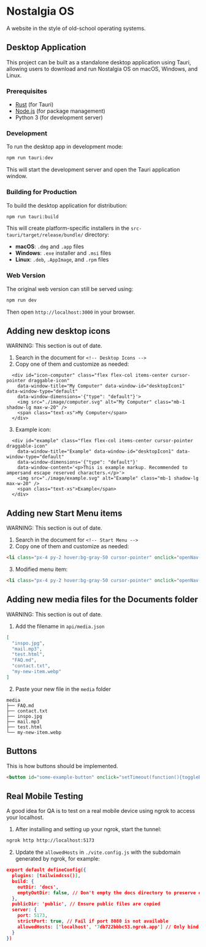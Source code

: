 # Nostalgia OS
A website in the style of old-school operating systems.

## Desktop Application

This project can be built as a standalone desktop application using Tauri, allowing users to download and run Nostalgia OS on macOS, Windows, and Linux.

### Prerequisites

- [Rust](https://rustup.rs/) (for Tauri)
- [Node.js](https://nodejs.org/) (for package management)
- Python 3 (for development server)

### Development

To run the desktop app in development mode:

```bash
npm run tauri:dev
```

This will start the development server and open the Tauri application window.

### Building for Production

To build the desktop application for distribution:

```bash
npm run tauri:build
```

This will create platform-specific installers in the `src-tauri/target/release/bundle/` directory:

- **macOS**: `.dmg` and `.app` files
- **Windows**: `.exe` installer and `.msi` files
- **Linux**: `.deb`, `.AppImage`, and `.rpm` files

### Web Version

The original web version can still be served using:

```bash
npm run dev
```

Then open `http://localhost:3000` in your browser.

## Adding new desktop icons
WARNING: This section is out of date.
1. Search in the document for `<!-- Desktop Icons -->`
2. Copy one of them and customize as needed:
```
  <div id="icon-computer" class="flex flex-col items-center cursor-pointer draggable-icon"
    data-window-title="My Computer" data-window-id="desktopIcon1" data-window-type="default"
    data-window-dimensions='{"type": "default"}'>
    <img src="./image/computer.svg" alt="My Computer" class="mb-1 shadow-lg max-w-20" />
    <span class="text-xs">My Computer</span>
  </div>
```
3. Example icon:
```
  <div id="example" class="flex flex-col items-center cursor-pointer draggable-icon"
    data-window-title="Example" data-window-id="desktopIcon1" data-window-type="default"
    data-window-dimensions='{"type": "default"}'
    data-window-content='<p>This is example markup. Recommended to ampersand escape reserved characters.</p>'>
    <img src="./image/example.svg" alt="Example" class="mb-1 shadow-lg max-w-20" />
    <span class="text-xs">Example</span>
  </div>
```

## Adding new Start Menu items
WARNING: This section is out of date.
1. Search in the document for `<!-- Start Menu -->`
2. Copy one of them and customize as needed:
```html
<li class="px-4 py-2 hover:bg-gray-50 cursor-pointer" onclick="openNav('Settings', { type: 'default' }, 'Settings')">Settings</li>
```
3. Modified menu item:
```html
<li class="px-4 py-2 hover:bg-gray-50 cursor-pointer" onclick="openNav('ExampleItem', '<p class=&quot;font-bold&quot;>This is some example content using HTML markup</p>', { type: 'integer', width: 600, height: 400 }, 'ExampleItem')">Example Item</li>
```

## Adding new media files for the Documents folder
WARNING: This section is out of date.
1. Add the filename in `api/media.json`
```json
[
  "inspo.jpg",
  "mail.mp3",
  "test.html",
  "FAQ.md",
  "contact.txt",
  "my-new-item.webp"
]
```
2. Paste your new file in the `media` folder
```
media
├── FAQ.md
├── contact.txt
├── inspo.jpg
├── mail.mp3
├── test.html
└── my-new-item.webp
```

## Buttons
This is how buttons should be implemented.
```html
<button id="some-example-button" onclick="setTimeout(function(){toggleButtonActiveState('some-example-button', 'OK')}, 1000);toggleButtonActiveState('some-example-button', 'Cool!');createWindow('OK Button Pressed', 'Your OK button has successfully been pressed!', false, 'ok-pressed', false, false, { type: 'integer', height: 300, width: 200 }, 'default');" class="bg-gray-200 border-t-2 border-l-2 border-gray-300 mr-2"><span class="border-b-2 border-r-2 border-black block h-full w-full py-1.5 px-3">OK</span></button>
```

## Real Mobile Testing
A good idea for QA is to test on a real mobile device using ngrok to access your localhost.

1. After installing and setting up your ngrok, start the tunnel:
```sh
ngrok http http://localhost:5173
```

2. Update the `allowedHosts` in `./vite.config.js` with the subdomain generated by ngrok, for example:
```json
export default defineConfig({
  plugins: [tailwindcss()],
  build: {
    outDir: 'docs',
    emptyOutDir: false, // Don't empty the docs directory to preserve existing files like CNAME
  },
  publicDir: 'public', // Ensure public files are copied
  server: {
    port: 5173,
    strictPort: true, // Fail if port 8080 is not available
    allowedHosts: ['localhost', '7db722bbbc53.ngrok.app'] // Only bind to localhost for security
  }
})
```
